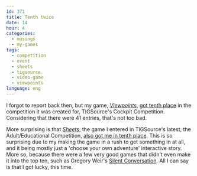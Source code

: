 ```yaml
---
id: 371
title: Tenth twice
date: 14
hour: 4
categories:
  - musings
  - my-games
tags:
  - competition
  - event
  - sheets
  - tigsource
  - video-game
  - viewpoints
language: eng
---
```


I forgot to report back then, but my game, [_Viewpoints_](/tag/viewpoints/), [got tenth place](http://tigsource.com/articles/2009/05/04/cockpit-compo-results) in the competition it was created for, TIGSource's Cockpit Competition. Considering that there were 41 entries, that's not too bad.

More surprising is that _[Sheets](/tag/sheets/)_, the game I entered in TIGSource's latest, the Adult/Educational Competition, [also got me in tenth place](http://tigsource.com/articles/2009/09/10/adult-educational-compo-results). This is so surprising due to my making the game in a rush to get something in at all, and it being mostly just a 'choose your own adventure' interactive story. More so, because there were a few very good games that didn't even make it into the top ten, such as Gregory Weir's [Silent Conversation](http://forums.tigsource.com/index.php?topic=7192.0). All I can say is that I got lucky, this time.
